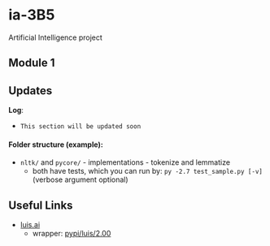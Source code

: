 # ia-3B5
Artificial Intelligence project

## Module 1

## Updates

**Log**:
+ `This section will be updated soon`

<!-- Webpage: [2b5.github.io/ia-3B5/](https://2b5.github.io/ia-3B5/) -->

#### Folder structure (example):
+ `nltk/` and `pycore/` - implementations - tokenize and lemmatize
  + both have tests, which you can run by: `py -2.7 test_sample.py [-v]` (verbose argument optional)


## Useful Links
+ [luis.ai](https://www.luis.ai/)
  + wrapper: [pypi/luis/2.00](https://pypi.python.org/pypi/luis/2.0.0)
